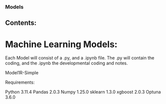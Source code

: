 ### Models

## Contents:

# Machine Learning Models:

Each Model will consist of a .py, and a .ipynb file.
The .py will contain the coding, and the .ipynb the developmental coding and notes.

Model1R-Simple

Requirements: 

Python 3.11.4
Pandas 2.0.3
Numpy 1.25.0
sklearn 1.3.0
xgboost 2.0.3
Optuna 3.6.0




